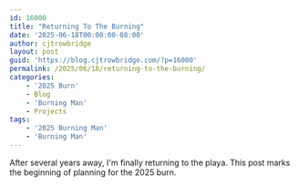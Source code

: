 ```yaml
---
id: 16000
title: "Returning To The Burning"
date: '2025-06-18T00:00:00-08:00'
author: cjtrowbridge
layout: post
guid: 'https://blog.cjtrowbridge.com/?p=16000'
permalink: /2025/06/18/returning-to-the-burning/
categories:
    - '2025 Burn'
    - Blog
    - 'Burning Man'
    - Projects
tags:
    - '2025 Burning Man'
    - 'Burning Man'
---
```


After several years away, I'm finally returning to the playa. This post marks the beginning of planning for the 2025 burn.
